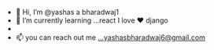 - 👋 Hi, I’m @yashas a bharadwaj1
- 🌱 I’m currently learning ...react
I love ❤ django
-
- 📫 you can reach out me ...yashasbharadwaj6@gmail.com


